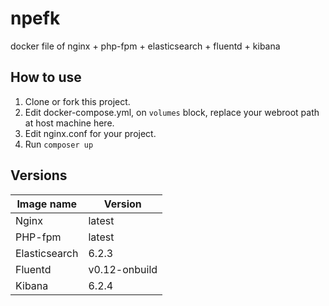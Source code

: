 npefk
====
docker file of nginx + php-fpm + elasticsearch + fluentd + kibana

How to use
----
1. Clone or fork this project.
2. Edit docker-compose.yml, on ```volumes``` block, replace your webroot path at host machine here.
3. Edit nginx.conf for your project.
4. Run ```composer up```

Versions
----
|Image name|Version|
|---|---|
|Nginx|latest|
|PHP-fpm|latest|
|Elasticsearch|6.2.3|
|Fluentd|v0.12-onbuild|
|Kibana|6.2.4|
